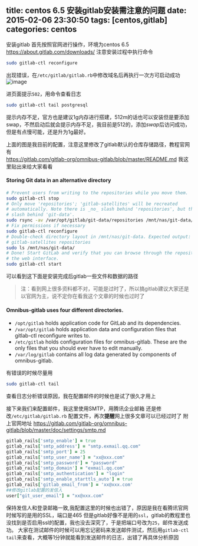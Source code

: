 title: centos 6.5 安装gitlab安装需注意的问题
date: 2015-02-06 23:30:50
tags: [centos,gitlab]
categories: centos
---
安装gitlab
首先按照官网进行操作，环境为centos 6.5
https://about.gitlab.com/downloads/
注意安装过程中执行命令
```bash
sudo gitlab-ctl reconfigure
```
出现错误，在`/etc/gitlab/gitlab.rb`中修改域名后再执行一次方可启动成功
![image](http://img.blog.csdn.net/20141207182607301?watermark/2/text/aHR0cDovL2Jsb2cuY3Nkbi5uZXQveWZpc2Fib3k=/font/5a6L5L2T/fontsize/400/fill/I0JBQkFCMA==/dissolve/70/gravity/Center)
<!--more-->
进页面提示`502`，用命令查看日志
```bash
sudo gitlab-ctl tail postgresql  
```
提示内存不足，官方也是建议1g内存进行搭建，512m的话也可以安装但是要添加swap，不然启动后就会提示内存不足，我目前是512的，添加*swap*后访问成功，但是有点慢可能，还是升为1g最好。

上面的图是我目前的配置，注意这里修改了gitlab默认的仓库存储路径，教程官网有      
https://gitlab.com/gitlab-org/omnibus-gitlab/blob/master/README.md
我这里贴出来给大家看看
#### Storing Git data in an alternative directory
```bash
# Prevent users from writing to the repositories while you move them.
sudo gitlab-ctl stop
# Only move 'repositories'; 'gitlab-satellites' will be recreated
# automatically. Note there is _no_ slash behind 'repositories', but there _is_ a
# slash behind 'git-data'.
sudo rsync -av /var/opt/gitlab/git-data/repositories /mnt/nas/git-data/
# Fix permissions if necessary
sudo gitlab-ctl reconfigure
# Double-check directory layout in /mnt/nas/git-data. Expected output:
# gitlab-satellites repositories
sudo ls /mnt/nas/git-data/
# Done! Start GitLab and verify that you can browse through the repositories in
# the web interface.
sudo gitlab-ctl start
```
可以看到这下面是安装完成后gitlab一些文件和数据的路径    
> 注：看到网上很多资料都不对，可能是过时了，所以搞gitlab建议大家还是以官网为主，说不定你在看我这个文章的时候也过时了

#### Omnibus-gitlab uses four different directories.
* `/opt/gitlab` holds application code for GitLab and its dependencies.
* `/var/opt/gitlab` holds application data and configuration files that gitlab-ctl reconfigure writes to.
* `/etc/gitlab` holds configuration files for omnibus-gitlab. These are the only files that you should ever have to edit manually.
* `/var/log/gitlab` contains all log data generated by components of omnibus-gitlab.

有错误的时候尽量用 
```bash
sudo gitlab-ctl tail
``` 
查看日志分析错误原因，我在配置邮件的时候也是试了很久才用上

接下来我们来配置邮件，我这里使用SMTP，用腾讯企业邮箱
还是修改`/etc/gitlab/gitlab.rb` 配置文件，再次**提醒**网上很多文章可以已经过时了
附上官网地址
https://gitlab.com/gitlab-org/omnibus-gitlab/blob/master/doc/settings/smtp.md
```ruby
gitlab_rails['smtp_enable'] = true  
gitlab_rails['smtp_address'] = "smtp.exmail.qq.com"  
gitlab_rails['smtp_port'] = 25  
gitlab_rails['smtp_user_name'] = "xx@xxx.com"  
gitlab_rails['smtp_password'] = "password"  
gitlab_rails['smtp_domain'] = "exmail.qq.com"  
gitlab_rails['smtp_authentication'] = "login"  
gitlab_rails['smtp_enable_starttls_auto'] = true  
gitlab_rails['gitlab_email_from'] = 'xx@xxx.com'  
##修改gitlab配置的发信人  
user["git_user_email"] = "xx@xxx.com"  
```

保持发信人和登录邮箱一致,我配置这里的时候也出错了，原因是我在看腾讯官网时候写的是用的SSL，端口是465
但是gitlab好像不是用的`ssl`，gitlab的教程里也没找到是否启用ssl的配置，我也没去深究了，于是把端口号改为`25`，邮件发送成功。
大家在测试邮件的时候可以用忘记密码来发送邮件测试，然后用`gitlab-ctl tail`来查看，大概等1分钟就能看到发送邮件的日志，出错了再具体分析原因